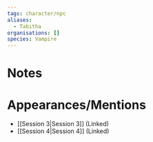 ```yaml
---
tags: character/npc
aliases:
  - Tabitha
organisations: []
species: Vampire
---
```



# Notes

# Appearances/Mentions

- [[Session 3|Session 3]] (Linked)
- [[Session 4|Session 4]] (Linked)
